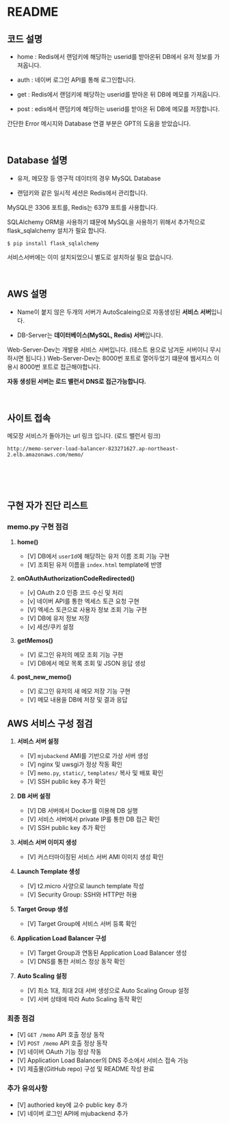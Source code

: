 # README

## 코드 설명

- home : Redis에서 랜덤키에 해당하는 userid를 받아온뒤 DB에서 유저 정보를 가져옵니다.

- auth :  네이버 로그인 API를 통해 로그인합니다.

- get : Redis에서 랜덤키에 해당하는 userid를 받아온 뒤 DB에 메모를 가져옵니다.

- post : edis에서 랜덤키에 해당하는 userid를 받아온 뒤 DB에 메모를 저장합니다.

간단한 Error 메시지와 Database 연결 부분은 GPT의 도움을 받았습니다. 

<br>

## Database 설명
 
- 유저, 메모장 등 영구적 데이터의 경우 MySQL Database

- 랜덤키와 같은 일시적 세션은 Redis에서 관리합니다.

MySQL은 3306 포트를, Redis는 6379 포트를 사용합니다.

SQLAlchemy ORM을 사용하기 떄문에
MySQL을 사용하기 위해서 추가적으로 flask_sqlalchemy 설치가 필요 합니다.


```
$ pip install flask_sqlalchemy
```

서비스서버에는 이미 설치되었으니 별도로 설치하실 필요 없습니다.

<br>

## AWS 설명


- Name이 붙지 않은 두개의 서버가 AutoScaleing으로 자동생성된 **서비스 서버**입니다. 

- DB-Server는 **데이터베이스(MySQL, Redis) 서버**입니다.

Web-Server-Dev는 개발용 서비스 서버입니다. (테스트 용으로 남겨둔 서버이니 무시하시면 됩니다.) Web-Server-Dev는 8000번 포트로 열어두었기 떄문에 웹서지스 이용시 8000번 포트로 접근해야합니다.


**자동 생성된 서버는 로드 밸런서 DNS로 접근가능합니다.**

<br>

## 사이트 접속

메모장 서비스가 돌아가는 url 링크 입니다. (로드 밸런서 링크)

```
http://memo-server-load-balancer-823271627.ap-northeast-2.elb.amazonaws.com/memo/
```

<br><br><br>

## 구현 자가 진단 리스트

### **memo.py 구현 점검**
1. **home()**
   - [V] DB에서 `userId`에 해당하는 유저 이름 조회 기능 구현
   - [V] 조회된 유저 이름을 `index.html` template에 반영

2. **onOAuthAuthorizationCodeRedirected()**
   - [v] OAuth 2.0 인증 코드 수신 및 처리
   - [v] 네이버 API를 통한 엑세스 토큰 요청 구현
   - [V] 엑세스 토큰으로 사용자 정보 조회 기능 구현
   - [V] DB에 유저 정보 저장 
   - [v] 세션/쿠키 설정

3. **getMemos()**
   - [V] 로그인 유저의 메모 조회 기능 구현
   - [V] DB에서 메모 목록 조회 및 JSON 응답 생성

4. **post_new_memo()**
   - [V] 로그인 유저의 새 메모 저장 기능 구현
   - [V] 메모 내용을 DB에 저장 및 결과 응답

## **AWS 서비스 구성 점검**
1. **서비스 서버 설정**
   - [V] `mjubackend` AMI를 기반으로 가상 서버 생성
   - [V] nginx 및 uwsgi가 정상 작동 확인
   - [V] `memo.py`, `static/`, `templates/` 복사 및 배포 확인
   - [V] SSH public key 추가 확인

2. **DB 서버 설정**
   - [V] DB 서버에서 Docker를 이용해 DB 실행
   - [V] 서비스 서버에서 private IP를 통한 DB 접근 확인
   - [V] SSH public key 추가 확인

3. **서비스 서버 이미지 생성**
   - [V] 커스터마이징된 서비스 서버 AMI 이미지 생성 확인

4. **Launch Template 생성**
   - [V] t2.micro 사양으로 launch template 작성
   - [V] Security Group: SSH와 HTTP만 허용

5. **Target Group 생성**
   - [V] Target Group에 서비스 서버 등록 확인

6. **Application Load Balancer 구성**
   - [V] Target Group과 연동된 Application Load Balancer 생성
   - [V] DNS를 통한 서비스 정상 동작 확인

7. **Auto Scaling 설정**
   - [V] 최소 1대, 최대 2대 서버 생성으로 Auto Scaling Group 설정
   - [V] 서버 상태에 따라 Auto Scaling 동작 확인

### **최종 점검**
- [V] `GET /memo` API 호출 정상 동작
- [V] `POST /memo` API 호출 정상 동작
- [V] 네이버 OAuth 기능 정상 작동
- [V] Application Load Balancer의 DNS 주소에서 서비스 접속 가능
- [V] 제출물(GitHub repo) 구성 및 README 작성 완료

### **추가 유의사항**
- [V] authoried key에 교수 public key 추가
- [V] 네이버 로그인 API에 mjubackend 추가 
